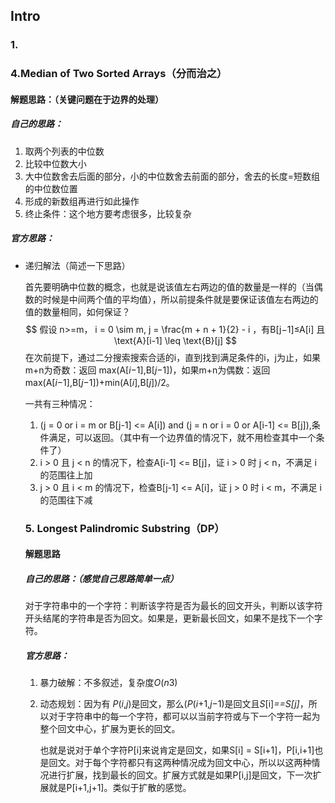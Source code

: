 ## Intro
### 1.
### 4.Median of Two Sorted Arrays（分而治之）

#### 解题思路：（关键问题在于边界的处理）

##### 自己的思路：

1. 取两个列表的中位数
2. 比较中位数大小
3. 大中位数舍去后面的部分，小的中位数舍去前面的部分，舍去的长度=短数组的中位数位置
4. 形成的新数组再进行如此操作
5. 终止条件：这个地方要考虑很多，比较复杂

##### 官方思路：

- 递归解法（简述一下思路）

  ​	首先要明确中位数的概念，也就是说该值左右两边的值的数量是一样的（当偶数的时候是中间两个值的平均值），所以前提条件就是要保证该值左右两边的值的数量相同，如何保证？
  $$
  假设 n>=m， i = 0 \sim m, j = \frac{m + n + 1}{2} - i ，有B[j−1]≤A[i] 且 \text{A}[i-1] \leq \text{B}[j]
  $$
  在次前提下，通过二分搜索搜索合适的i，直到找到满足条件的i，j为止，如果m+n为奇数：返回	max(A[*i*−1],B[*j*−1])，如果m+n为偶数：返回max(A[*i*−1],B[*j*−1])+min(A[*i*],B[*j*])/2。

  一共有三种情况：

  1. (j = 0 or i = m or B[j-1] <= A[i]) and (j = n or i = 0 or A[i-1] <= B[j]),条件满足，可以返回。（其中有一个边界值的情况下，就不用检查其中一个条件了）
  2. i > 0 且 j < n 的情况下，检查A[i-1] <= B[j]，证 i > 0 时 j < n，不满足 i 的范围往上加
  3. j > 0 且 i < m 的情况下，检查B[j-1] <= A[i]，证 j > 0 时 i < m，不满足 i 的范围往下减

  

  ### 5. Longest Palindromic Substring（DP）

  #### 解题思路

  ##### 自己的思路：（感觉自己思路简单一点）

  对于字符串中的一个字符：判断该字符是否为最长的回文开头，判断以该字符开头结尾的字符串是否为回文。如果是，更新最长回文，如果不是找下一个字符。

  ##### 官方思路：

  1. 暴力破解：不多叙述，复杂度*O*(*n*3)

  2. 动态规划：因为有 *P*(*i*,*j*)是回文，那么(*P*(*i*+1,*j*−1)是回文且*S*[i]*==*S*[j]*，所以对于字符串中的每一个字符，都可以以当前字符或与下一个字符一起为整个回文中心，扩展为更长的回文。

     也就是说对于单个字符P[i]来说肯定是回文，如果S[i] = S[i+1]，P[i,i+1]也是回文。对于每个字符都只有这两种情况成为回文中心，所以以这两种情况进行扩展，找到最长的回文。扩展方式就是如果P[i,j]是回文，下一次扩展就是P[i+1,j+1]。类似于扩散的感觉。

  